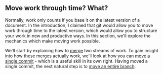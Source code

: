 ## Move work through time? What?

Normally, work only counts if you base it on the latest version of a document.  In the introduction, I claimed that git would allow you to move work through time to the latest version, which would allow you to structure your work in new and productive ways.  In this section, we'll explore the mechanics which make moving work possible.

We'll start by explaining how to [merge](Merge.md) two streams of work.  To gain insight into how these merges actually work, we'll look at how you can [move a single commit](Commit.md) - which is a useful skill in its own right.  Having moved a single commit, the next natural step is to [move an entire branch](Branch.md).
